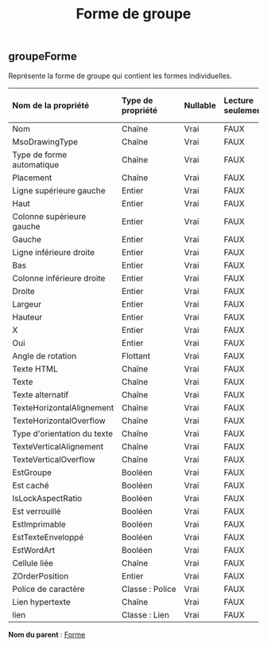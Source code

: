 ﻿---
title: Forme de groupe
second_title: Aspose.Cells Cloud Documen
type: docs
url: /fr/specification/model/groupshape/
description: "Aspose.Cells Spécification du modèle cloud : GroupShape. Gérez sans effort Excel et d'autres feuilles de calcul avec des fonctionnalités telles que l'ouverture, la génération, l'édition, le fractionnement, la fusion, la comparaison et la conversion."
kwords: Excel, Office, feuille de calcul, Cloud REST API, GroupShape
weight: 50
---
## **groupeForme**

 Représente la forme de groupe qui contient les formes individuelles.

| Nom de la propriété| Type de propriété| Nullable| Lecture seulement| Valeur par défaut| Description|
|:- |:- |:- |:- |:- |:- |
| Nom| Chaîne| Vrai| FAUX|||
| MsoDrawingType| Chaîne| Vrai| FAUX|||
| Type de forme automatique| Chaîne| Vrai| FAUX|||
| Placement| Chaîne| Vrai| FAUX|||
| Ligne supérieure gauche| Entier| Vrai| FAUX|||
| Haut| Entier| Vrai| FAUX|||
| Colonne supérieure gauche| Entier| Vrai| FAUX|||
| Gauche| Entier| Vrai| FAUX|||
| Ligne inférieure droite| Entier| Vrai| FAUX|||
| Bas| Entier| Vrai| FAUX|||
| Colonne inférieure droite| Entier| Vrai| FAUX|||
| Droite| Entier| Vrai| FAUX|||
| Largeur| Entier| Vrai| FAUX|||
| Hauteur| Entier| Vrai| FAUX|||
| X| Entier| Vrai| FAUX|||
| Oui| Entier| Vrai| FAUX|||
| Angle de rotation| Flottant| Vrai| FAUX|||
|Texte HTML| Chaîne| Vrai| FAUX|||
| Texte| Chaîne| Vrai| FAUX|||
| Texte alternatif| Chaîne| Vrai| FAUX|||
| TexteHorizontalAlignement| Chaîne| Vrai| FAUX|||
| TexteHorizontalOverflow| Chaîne| Vrai| FAUX|||
| Type d'orientation du texte| Chaîne| Vrai| FAUX|||
| TexteVerticalAlignement| Chaîne| Vrai| FAUX|||
| TexteVerticalOverflow| Chaîne| Vrai| FAUX|||
| EstGroupe| Booléen| Vrai| FAUX|||
| Est caché| Booléen| Vrai| FAUX|||
| IsLockAspectRatio| Booléen| Vrai| FAUX|||
| Est verrouillé| Booléen| Vrai| FAUX|||
| EstImprimable| Booléen| Vrai| FAUX|||
| EstTexteEnveloppé| Booléen| Vrai| FAUX|||
| EstWordArt| Booléen| Vrai| FAUX|||
| Cellule liée| Chaîne| Vrai| FAUX|||
| ZOrderPosition| Entier| Vrai| FAUX|||
| Police de caractère| Classe : Police| Vrai| FAUX|||
| Lien hypertexte| Chaîne| Vrai| FAUX|||
| lien| Classe : Lien| Vrai| FAUX|||

**Nom du parent** : [Forme](/specification/model/shape)

